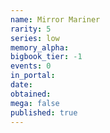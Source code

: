 ```yaml
---
name: Mirror Mariner
rarity: 5
series: low
memory_alpha:
bigbook_tier: -1
events: 0
in_portal:
date:
obtained:
mega: false
published: true
---
```



